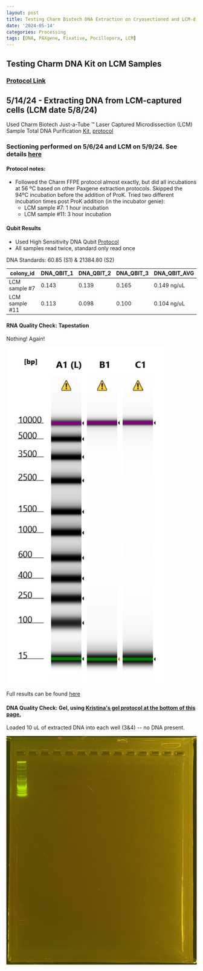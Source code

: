 ```yaml
---
layout: post
title: Testing Charm Biotech DNA Extraction on Cryosectioned and LCM-d P. acuta 
date: '2024-05-14'
categories: Processing
tags: [DNA, PAXgene, Fixative, Pocillopora, LCM]
---
```


## Testing Charm DNA Kit on LCM Samples

### [Protocol Link](https://zdellaert.github.io/ZD_Putnam_Lab_Notebook/Charm-LCM-DNA-Kit-Protocol/)

## 5/14/24 - Extracting DNA from LCM-captured cells (LCM date 5/8/24)

Used Charm Biotech Just-a-Tube ™ Laser Captured Microdissection (LCM) Sample Total DNA Purification [Kit](https://www.charmbiotech.com/lcm-rna.htm), [protocol](https://github.com/zdellaert/ZD_Putnam_Lab_Notebook/blob/master/protocols/Charm_Biotech_LCM_DNA_Kit.pdf)

### Sectioning performed on 5/6/24 and LCM on 5/9/24. See details [here](https://zdellaert.github.io/ZD_Putnam_Lab_Notebook/LCM-Sample-Prep/)

#### Protocol notes:

- Followed the Charm FFPE protocol almost exactly, but did all incubations at 56 ºC based on other Paxgene extraction protocols. Skipped the 94ºC incubation before the addition of ProK. Tried two different incubation times post ProK addition (in the incubator genie):
  - LCM sample #7: 1 hour incubation
  - LCM sample #11: 3 hour incubation

#### Qubit Results

- Used High Sensitivity DNA Qubit [Protocol](https://zdellaert.github.io/ZD_Putnam_Lab_Notebook/Qubit-Protocol/)
- All samples read twice, standard only read once

 DNA Standards: 60.85 (S1) & 21384.80 (S2)

| colony_id | DNA_QBIT_1 | DNA_QBIT_2 | DNA_QBIT_3 | DNA_QBIT_AVG |
|-----------|------------|------------|--------------|--------------|
| LCM sample #7   |  0.143 |  0.139   |   0.165      |  0.149 ng/uL |
| LCM sample #11  |  0.113 |  0.098   |   0.100      |  0.104 ng/uL |

#### RNA Quality Check: Tapestation

Nothing! Again!

![2024-05-14.JPG](https://github.com/zdellaert/ZD_Putnam_Lab_Notebook/blob/master/images/tapestation/2024-05-14.JPG?raw=true)

Full results can be found [here](https://github.com/zdellaert/ZD_Putnam_Lab_Notebook/blob/master/images/tapestation/2024-05-14.pdf)

#### DNA Quality Check: Gel, using [Kristina's gel protocol at the bottom of this page.](https://zdellaert.github.io/ZD_Putnam_Lab_Notebook/Protocols_Zymo_Quick_DNA_RNA_Miniprep_Plus/)

Loaded 10 uL of extracted DNA into each well (3&4) -- no DNA present.

![2024-05-14-gel.JPG](https://github.com/zdellaert/ZD_Putnam_Lab_Notebook/blob/master/images/gels/2024-05-14-gel.JPG?raw=true)
